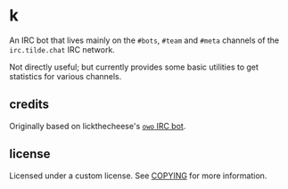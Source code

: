 # k

An IRC bot that lives mainly on the `#bots`, `#team` and `#meta`
channels of the `irc.tilde.chat` IRC network.

Not directly useful; but currently provides some basic utilities
to get statistics for various channels.

## credits

Originally based on lickthecheese's
[`owo` IRC bot](https://github.com/lickthecheese/oirc-bot).

## license

Licensed under a custom license. See [COPYING](COPYING) for more
information.
